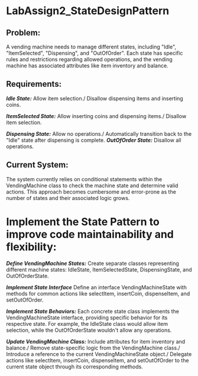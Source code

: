 # LabAssign2_StateDesignPattern

## Problem:
A vending machine needs to manage different states, including "Idle", "ItemSelected", "Dispensing", and "OutOfOrder". Each state has specific rules and restrictions regarding allowed operations, and the vending machine has associated attributes like item inventory and balance.

## Requirements:
***Idle State:***
Allow item selection./
Disallow dispensing items and inserting coins.

***ItemSelected State:***
Allow inserting coins and dispensing items./
Disallow item selection.

***Dispensing State:***
Allow no operations./
Automatically transition back to the "Idle" state after dispensing is complete.
***OutOfOrder State:***
Disallow all operations.

## Current System: 
The system currently relies on conditional statements within the VendingMachine class to check the machine state and determine valid actions. This approach becomes cumbersome and error-prone as the number of states and their associated logic grows.

# Implement the State Pattern to improve code maintainability and flexibility:

***Define VendingMachine States:***
Create separate classes representing different machine states: IdleState, ItemSelectedState, DispensingState, and OutOfOrderState.

***Implement State Interface***
Define an interface VendingMachineState with methods for common actions like selectItem, insertCoin, dispenseItem, and setOutOfOrder.

***Implement State Behaviors:***
Each concrete state class implements the VendingMachineState interface, providing specific behavior for its respective state. For example, the IdleState class would allow item selection, while the OutOfOrderState wouldn't allow any operations.

***Update VendingMachine Class:***
Include attributes for item inventory and balance./
Remove state-specific logic from the VendingMachine class./
Introduce a reference to the current VendingMachineState object./
Delegate actions like selectItem, insertCoin, dispenseItem, and setOutOfOrder to the current state object through its corresponding methods.

